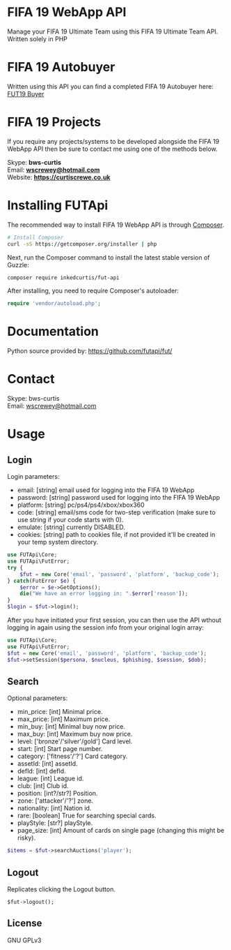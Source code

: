 <!--
  Title: FIFA 19 WebApp API
  Description: A simply way to manage your FIFA 19 Ultimate Team with a PHP framework..
  Author: Curtis Crewe
  Website: curtiscrewe.co.uk
  -->

FIFA 19 WebApp API
=============

Manage your FIFA 19 Ultimate Team using this FIFA 19 Ultimate Team API.
Written solely in PHP

FIFA 19 Autobuyer
=============

Written using this API you can find a completed FIFA 19 Autobuyer here: [FUT19 Buyer](https://github.com/InkedCurtis/FUT19-Buyer)

FIFA 19 Projects
=============

If you require any projects/systems to be developed alongside the FIFA 19 WebApp API then be sure to contact me using one of the methods below.

Skype: <strong>bws-curtis</strong><br/>
Email: <strong>wscrewey@hotmail.com</strong><br/>
Website: <strong>https://curtiscrewe.co.uk</strong>

Installing FUTApi
=======

The recommended way to install FIFA 19 WebApp API is through
[Composer](http://getcomposer.org).

```bash
# Install Composer
curl -sS https://getcomposer.org/installer | php
```

Next, run the Composer command to install the latest stable version of Guzzle:

```bash
composer require inkedcurtis/fut-api
```

After installing, you need to require Composer's autoloader:

```php
require 'vendor/autoload.php';
```

Documentation
=============

Python source provided by: https://github.com/futapi/fut/

Contact
=======

Skype: bws-curtis<br/>
Email: wscrewey@hotmail.com

Usage
=====

Login
-----

Login parameters:

- email: [string] email used for logging into the FIFA 19 WebApp
- password: [string] password used for logging into the FIFA 19 WebApp
- platform: [string] pc/ps4/ps4/xbox/xbox360
- code: [string] email/sms code for two-step verification (make sure to use string if your code starts with 0).
- emulate: [string] currently DISABLED.
- cookies: [string] path to cookies file, if not provided it'll be created in your temp system directory.

```php
use FUTApi\Core;
use FUTApi\FutError;
try {
    $fut = new Core('email', 'password', 'platform', 'backup_code');
} catch(FutError $e) {
    $error = $e->GetOptions();
    die("We have an error logging in: ".$error['reason']);
}
$login = $fut->login();
```

After you have initiated your first session, you can then use the API wthout logging in again using the session info from your original login array:

```php
use FUTApi\Core;
use FUTApi\FutError;
$fut = new Core('email', 'password', 'platform', 'backup_code');
$fut->setSession($persona, $nucleus, $phishing, $session, $dob);
```

    
Search
------

Optional parameters:

- min_price: [int] Minimal price.
- max_price: [int] Maximum price.
- min_buy: [int] Minimal buy now price.
- max_buy: [int] Maximum buy now price.
- level: ['bronze'/'silver'/gold'] Card level.
- start: [int] Start page number.
- category: ['fitness'/'?'] Card category.
- assetId: [int] assetId.
- defId: [int] defId.
- league: [int] League id.
- club: [int] Club id.
- position: [int?/str?] Position.
- zone: ['attacker'/'?'] zone.
- nationality: [int] Nation id.
- rare: [boolean] True for searching special cards.
- playStyle: [str?] playStyle.
- page_size: [int] Amount of cards on single page (changing this might be risky).

```php
$items = $fut->searchAuctions('player');
```
    
Logout
------

Replicates clicking the Logout button.

    $fut->logout();


License
-------

GNU GPLv3
